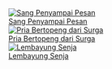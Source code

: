 <!DOCTYPE html>
<html>
<head>
<meta charset="UTF-8">
	<meta name="viewport" content="width=device-width, initial-scale=1.0">
	<meta name="author" content="mnafisalmukhdi1">
	<meta property="og:image" content="https://nafis1.my.id/cdn/files/banner-large.png">
	<title>Index</title>
	<script src="https://cdn.tailwindcss.com"></script>
	<link rel="stylesheet" href="https://fonts.googleapis.com/icon?family=Material+Icons" media="all">
	<link rel="shortcut icon" href="https://nafis1.my.id/favicon.ico" type="image/x-icon">
	<link rel="icon" href="https://nafis1.my.id/favicon.ico" type="image/x-icon">
</head>
<body>

<div class="relative flex flex-wrap p-3 gap-8">
<!--Sang Penyampai Pesan-->
<div class="max-w-lg shrink-0 snap-center">
<a href="https://story.nafis1.my.id/sang-penyampai-pesan/">
<img class="aspect-[9/14] w-40 shrink-0 rounded-lg bg-white object-cover shadow-xl" src="https://mnafisalmukhdi1.github.io/cdn/works/spp-new.png" alt="Sang Penyampai Pesan">
<div class="block truncate w-40">Sang Penyampai Pesan</div>
</a>
</div>

<!--Pria Bertopeng dari Surga-->
<div class="max-w-lg shrink-0 snap-center">
<a href="https://story.nafis1.my.id/pria-bertopeng-dari-surga/">
<img class="aspect-[9/14] w-40 shrink-0 rounded-lg bg-white object-cover shadow-xl" src="https://mnafisalmukhdi1.github.io/cdn/works/pbds.jpg" alt="Pria Bertopeng dari Surga">
<div class="block truncate w-40">Pria Bertopeng dari Surga</div>
</a>
</div>

<!--Lembayung Senja-->
<div class="max-w-lg shrink-0 snap-center">
<a href="https://story.nafis1.my.id/lembayung-senja/">
<img class="aspect-[9/14] w-40 shrink-0 rounded-lg bg-white object-cover shadow-xl" src="https://mnafisalmukhdi1.github.io/cdn/works/ls.jpg" alt="Lembayung Senja">
<div class="block truncate w-40">Lembayung Senja</div>
</a>
</div>

</div>

</body>
</html>
